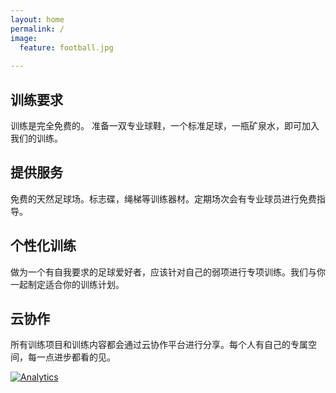 ```yaml
---
layout: home
permalink: /
image:
  feature: football.jpg
  
---
```


<div class="tiles">

<div class="tile">
  <h2 class="post-title">训练要求</h2>
  <p class="post-excerpt">训练是完全免费的。 准备一双专业球鞋，一个标准足球，一瓶矿泉水，即可加入我们的训练。</p>
</div><!-- /.tile -->

<div class="tile">
  <h2 class="post-title">提供服务</h2>
  <p class="post-excerpt">免费的天然足球场。标志碟，绳梯等训练器材。定期场次会有专业球员进行免费指导。</p>
</div><!-- /.tile -->

<div class="tile">
  <h2 class="post-title">个性化训练</h2>
  <p class="post-excerpt">做为一个有自我要求的足球爱好者，应该针对自己的弱项进行专项训练。我们与你一起制定适合你的训练计划。</p>
</div><!-- /.tile -->

<div class="tile">
  <h2 class="post-title">云协作</h2>
  <p class="post-excerpt">所有训练项目和训练内容都会通过云协作平台进行分享。每个人有自己的专属空间，每一点进步都看的见。</p>  
</div><!-- /.tile -->

</div><!-- /.tiles -->

[![Analytics](https://ga-beacon.appspot.com/UA-61411142-2/football)](https://github.com/igrigorik/ga-beacon)
